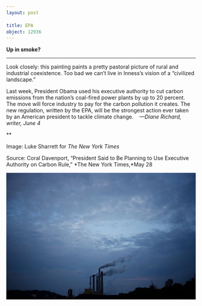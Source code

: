 ```yaml
---
layout: post

title: EPA
object: 12936
---
```

**Up in smoke?**

****

Look closely: this painting paints a pretty pastoral picture of rural and industrial coexistence. Too bad we can’t live in Inness’s vision of a “civilized landscape.” 

Last week, President Obama used his executive authority to cut carbon emissions from the nation’s coal-fired power plants by up to 20 percent. The move will force industry to pay for the carbon pollution it creates. The new regulation, written by the EPA, will be the strongest action ever taken by an American president to tackle climate change.    *—Diane Richard, writer, June 4*

**

Image: Luke Sharrett for *The New York Times* 

Source: Coral Davenport, “President Said to Be Planning to Use Executive Authority on Carbon Rule,” *The New York Times,*May 28

![](../images/14-06-4_2000.236_EPA_EDIT-1.jpeg)
